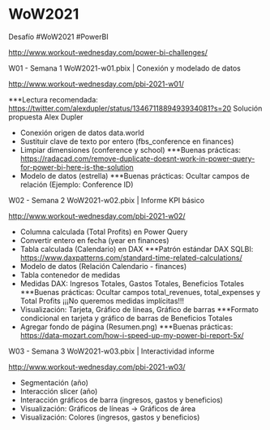 # WoW2021
Desafío #WoW2021 #PowerBI

http://www.workout-wednesday.com/power-bi-challenges/

W01 - Semana 1 WoW2021-w01.pbix | Conexión y modelado de datos

http://www.workout-wednesday.com/pbi-2021-w01/

***Lectura recomendada: https://twitter.com/alexdupler/status/1346711889493934081?s=20 Solución propuesta Alex Dupler

- Conexión origen de datos data.world
- Sustituir clave de texto por entero (fbs_conference en finances)
- Limpiar dimensiones (conference y school) ***Buenas prácticas: https://radacad.com/remove-duplicate-doesnt-work-in-power-query-for-power-bi-here-is-the-solution
- Modelo de datos (estrella) ***Buenas prácticas: Ocultar campos de relación (Ejemplo: Conference ID)

W02 - Semana 2 WoW2021-w02.pbix | Informe KPI básico

http://www.workout-wednesday.com/pbi-2021-w02/

- Columna calculada (Total Profits) en Power Query
- Convertir entero en fecha (year en finances)
- Tabla calculada (Calendario) en DAX ***Patrón estándar DAX SQLBI: https://www.daxpatterns.com/standard-time-related-calculations/
- Modelo de datos (Relación Calendario - finances)
- Tabla contenedor de medidas
- Medidas DAX: Ingresos Totales, Gastos Totales, Beneficios Totales ***Buenas prácticas: Ocultar campos total_revenues, total_expenses y Total Profits ¡¡¡No queremos medidas implícitas!!!
- Visualización: Tarjeta, Gráfico de líneas, Gráfico de barras ***Formato condicional en tarjeta y gráfico de barras de Beneficios Totales
- Agregar fondo de página (Resumen.png) ***Buenas prácticas: https://data-mozart.com/how-i-speed-up-my-power-bi-report-5x/

W03 - Semana 3 WoW2021-w03.pbix | Interactividad informe

http://www.workout-wednesday.com/pbi-2021-w03/

- Segmentación (año)
- Interacción slicer (año)
- Interacción gráficos de barra (ingresos, gastos y beneficios)
- Visualización: Gráficos de líneas -> Gráficos de área
- Visualización: Colores (ingresos, gastos y beneficios)

